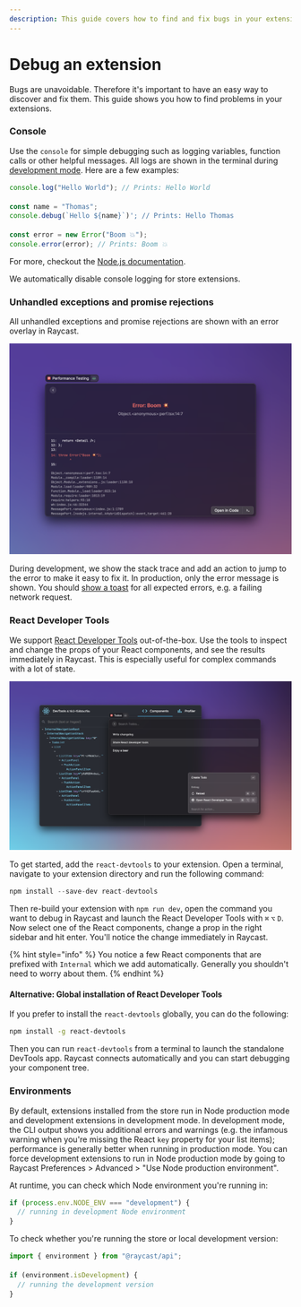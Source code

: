 ```yaml
---
description: This guide covers how to find and fix bugs in your extension.
---
```


# Debug an extension

Bugs are unavoidable. Therefore it's important to have an easy way to discover and fix them. This guide shows you how to find problems in your extensions.

### Console

Use the `console` for simple debugging such as logging variables, function calls or other helpful messages. All logs are shown in the terminal during [development mode](../information/cli.md#development). Here are a few examples:

```typescript
console.log("Hello World"); // Prints: Hello World

const name = "Thomas";
console.debug(`Hello ${name}`)'; // Prints: Hello Thomas

const error = new Error("Boom 💥");
console.error(error); // Prints: Boom 💥
```

For more, checkout the [Node.js documentation](https://nodejs.org/dist/latest-v16.x/docs/api/console.html).

We automatically disable console logging for store extensions.

### Unhandled exceptions and promise rejections

All unhandled exceptions and promise rejections are shown with an error overlay in Raycast. 

![Unhandled exception in development mode](../.gitbook/assets/cleanshot-2021-09-28-at-10.06.46-2x.png)

During development, we show the stack trace and add an action to jump to the error to make it easy to fix it. In production, only the error message is shown. You should [show a toast](../api-reference/user-interface/toast.md#showtoast) for all expected errors, e.g. a failing network request.

### React Developer Tools

We support [React Developer Tools](https://github.com/facebook/react/tree/main/packages/react-devtools) out-of-the-box. Use the tools to inspect and change the props of your React components, and see the results immediately in Raycast. This is especially useful for complex commands with a lot of state. 

![React Developer Tools](../.gitbook/assets/cleanshot-2021-09-09-at-5.18.55-2x.png)

To get started, add the `react-devtools` to your extension. Open a terminal, navigate to your extension directory and run the following command:

```typescript
npm install --save-dev react-devtools
```

Then re-build your extension with `npm run dev`, open the command you want to debug in Raycast and launch the React Developer Tools with `⌘` `⌥` `D`. Now select one of the React components, change a prop in the right sidebar and hit enter. You'll notice the change immediately in Raycast.

{% hint style="info" %}
You notice a few React components that are prefixed with `Internal` which we add automatically. Generally you shouldn't need to worry about them.
{% endhint %}

#### Alternative: Global installation of React Developer Tools

If you prefer to install the `react-devtools` globally, you can do the following:

```bash
npm install -g react-devtools
```

Then you can run `react-devtools` from a terminal to launch the standalone DevTools app. Raycast connects automatically and you can start debugging your component tree.

### Environments

By default, extensions installed from the store run in Node production mode and development extensions in development mode. In development mode, the CLI output shows you additional errors and warnings (e.g. the infamous warning when you're missing the React `key` property for your list items); performance is generally better when running in production mode. You can force development extensions to run in Node production mode by going to Raycast Preferences > Advanced > "Use Node production environment".

At runtime, you can check which Node environment you're running in:

```typescript
if (process.env.NODE_ENV === "development") { 
  // running in development Node environment 
}
```

To check whether you're running the store or local development version:

```typescript
import { environment } from "@raycast/api";

if (environment.isDevelopment) {
  // running the development version
}
```

